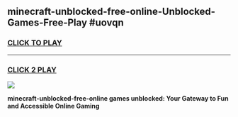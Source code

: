 
## minecraft-unblocked-free-online-Unblocked-Games-Free-Play #uovqn
<h3>
<a href="https://us.freeplayer.one?title=minecraft-unblocked-free-online&ref=9M">CLICK TO PLAY</a></h3>
<hr>

<h3>
<a href="https://us.freeplayer.one?title=minecraft-unblocked-free-online&ref=9M">CLICK 2 PLAY</a>
  
</h3>

<a href="https://us.freeplayer.one?title=minecraft-unblocked-free-online&ref=9M"><img src="https://clearcache.store/games.png"></a>


**minecraft-unblocked-free-online games unblocked: Your Gateway to Fun and Accessible Online Gaming**
